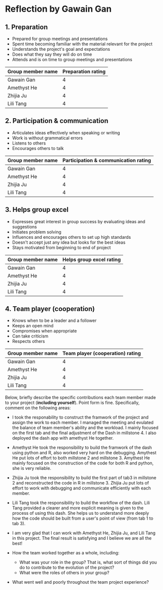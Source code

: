 # Reflection by Gawain Gan

## 1. Preparation

- Prepared for group meetings and presentations
- Spent time becoming familiar with the material relevant for the project
- Understands the project's goal and expectations
- Does what they say they will do on time
- Attends and is on time to group meetings and presentations

| Group member name | Preparation rating |
|-------------------|--------------------|
|   Gawain Gan      |       4            |
|   Amethyst He     |       4            |
|   Zhijia Ju       |       4            |
|   Lili Tang       |       4            |

## 2. Participation & communication

- Articulates ideas effectively when speaking or writing
- Work is without grammatical errors
- Listens to others
- Encourages others to talk

| Group member name | Participation & communication rating |
|-------------------|--------------------------------------|
|   Gawain Gan      |       4            |
|   Amethyst He     |       4            |
|   Zhijia Ju       |       4            |
|   Lili Tang       |       4            |

## 3. Helps group excel

- Expresses great interest in group success by evaluating ideas and suggestions
- Initiates problem solving
- Influences and encourages others to set up high standards
- Doesn't accept just any idea but looks for the best ideas
- Stays motivated from beginning to end of project

| Group member name | Helps group excel rating |
|-------------------|--------------------------|
|   Gawain Gan      |       4            |
|   Amethyst He     |       4            |
|   Zhijia Ju       |       4            |
|   Lili Tang       |       4            |

## 4. Team player (cooperation)

- Knows when to be a leader and a follower
- Keeps an open mind
- Compromises when appropriate
- Can take criticism
- Respects others

| Group member name | Team player (cooperation) rating |
|-------------------|----------------------------------|
|   Gawain Gan      |       4            |
|   Amethyst He     |       4            |
|   Zhijia Ju       |       4            |
|   Lili Tang       |       4            |

Below,
briefly describe the specific contributions each team member
made to your project (**including yourself**).
Point form is fine.
Specifically,
comment on the following areas:
- I took the responability to construct the framwork of the project and assign the work to each member. I managed the meeting and evulated the balance of team member's ability and the workload. I mainly focused on the first tab and the final adjustment of the Dash in millstone 4. I also deployed the dash app with amethyst He together.
- Amethyst He took the responsibility to build the framwork of the dash using python and R, also worked very hard on the debugging. Amythest He put lots of effort to both millstone 2 and millstone 3. Amythest He mainly focused on the construction of the code for both R and python, she is very reliable.
- Zhijia Ju took the responsibility to build the first part of tab3 in millstone 2 and reconstructed the code in R in millstone 3. Zhijia Ju put lots of effort to work with debugging and communicate efficiently with each member.
- Lili Tang took the responsibility to build the workflow of the dash. Lili Tang provided a clearer and more explicit meaning is given to the process of using this dash. She helps us to understand more deeply how the code should be built from a user's point of view (from tab 1 to tab 3).
- I am very glad that I can work with Amethyst He, Zhijia Ju, and Lili Tang in this project. The final result is satisfying and I believe we are all the best!

- How the team worked together as a whole, including:
    - What was your role in the group?
      That is, what sort of things did you do to contribute to the evolution of the project?
    - What were the roles of others in your group?
- What went well and poorly throughout the team project experience?
